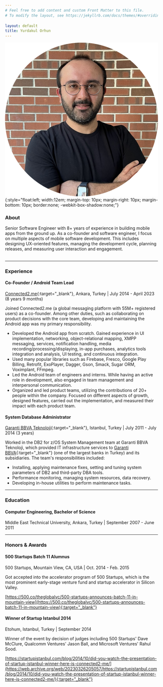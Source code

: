 ```yaml
---
# Feel free to add content and custom Front Matter to this file.
# To modify the layout, see https://jekyllrb.com/docs/themes/#overriding-theme-defaults

layout: default
title: Yurdakul Orhun
---
```


![photo](/assets/photo_rounded.png){:style="float:left; width:12em; margin-top: 10px; margin-right: 10px; margin-bottom: 10px; border:none; -webkit-box-shadow:none;"} 

### About
Senior Software Engineer with 8+ years of experience in building mobile apps from the ground up.
As a co-founder and software engineer, I focus on multiple aspects of mobile software development. This includes designing UX-oriented features, managing the development cycle, planning releases, and measuring user interaction and engagement.
<br />
<br />

* * * 

### Experience
#### Co-Founder / Android Team Lead
[Connected2.me](https://connected2.me/){:target="_blank"}, Ankara, Turkey | July 2014 - April 2023 (8 years 9 months)

Joined Connected2.me (a global messaging platform with 55M+ registered users) as a co-founder. Among other duties, such as collaborating on
product decisions with the core team, developing and maintaining the Android app was my
primary responsibility.
* Developed the Android app from scratch. Gained experience in UI implementation,
networking, object-relational mapping, XMPP messaging, services, notification handling,
media recording/processing/displaying, in-app purchases, analytics tools integration and
analysis, UI testing, and continuous integration.
* Used many popular libraries such as Firebase, Fresco, Google Play Billing, Retrofit,
ExoPlayer, Dagger, Gson, Smack, Sugar ORM, Voximplant, FFmpeg.
* Led the Android team of engineers and interns. While having an active role in development,
also engaged in team management and interpersonal communication.
* Organized and led product teams, utilizing the contributions of 20+ people within the
company. Focused on different aspects of growth, designed features, carried out the
implementation, and measured their impact with each product team.

#### System Database Administrator
[Garanti BBVA Teknoloji](https://www.garantibbvateknoloji.com.tr/){:target="_blank"}, Istanbul, Turkey | July 2011 - July 2014 (3 years)

Worked in the DB2 for z/OS System Management team at Garanti BBVA Teknoloji, which provided IT infrastructure services to [Garanti BBVA](https://www.garantibbva.com.tr/en){:target="_blank"} (one of the largest banks in Turkey) and its subsidiaries. The team's responsibilities included:
* Installing, applying maintenance fixes, setting and tuning system parameters of DB2 and
third-party DBA tools.
* Performance monitoring, managing system resources, data recovery.
* Developing in-house utilities to perform maintenance tasks.

* * *

### Education
#### Computer Engineering, Bachelor of Science
Middle East Technical University, Ankara, Turkey | September 2007 - June 2011

* * *

### Honors & Awards
#### 500 Startups Batch 11 Alumnus
500 Startups, Mountain View, CA, USA | Oct. 2014 - Feb. 2015

Got accepted into the accelerator program of 500 Startups, which is the most prominent early-stage venture fund and startup accelerator in Silicon Valley.

[https://500.co/theglobalvc/500-startups-announces-batch-11-in-mountain-view](https://500.co/theglobalvc/500-startups-announces-batch-11-in-mountain-view){:target="_blank"}

#### Winner of Startup Istanbul 2014
Etohum, Istanbul, Turkey | September 2014

Winner of the event by decision of judges including 500 Startups' Dave McClure, Qualcomm Ventures' Jason Ball, and Microsoft Ventures' Rahul Sood.

[https://startupistanbul.com/blog/2014/10/did-you-watch-the-presentation-of-startup-istanbul-winner-here-is-connected2-me/](https://web.archive.org/web/20230326205057/https://startupistanbul.com/blog/2014/10/did-you-watch-the-presentation-of-startup-istanbul-winner-here-is-connected2-me/){:target="_blank"}
